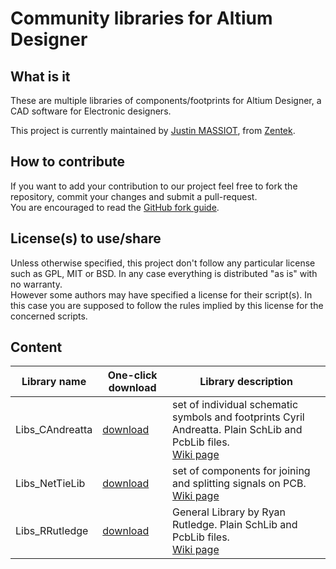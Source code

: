 # Community libraries for Altium Designer

## What is it
These are multiple libraries of components/footprints for Altium Designer, a CAD software for Electronic designers.

This project is currently maintained by [Justin MASSIOT](https://justinmassiot.me), from [Zentek](http://zentek.fr).

## How to contribute
If you want to add your contribution to our project feel free to fork the repository, commit your changes and submit a pull-request.\
You are encouraged to read the [GitHub fork guide](https://guides.github.com/activities/forking/).

## License(s) to use/share
Unless otherwise specified, this project don't follow any particular license such as GPL, MIT or BSD. In any case everything is distributed "as is" with no warranty.\
However some authors may have specified a license for their script(s). In this case you are supposed to follow the rules implied by this license for the concerned scripts.

## Content

Library name | One-click download | Library description
--- | --- | ---
Libs_CAndreatta | [download](https://altium-designer-addons.github.io/DownGit/#/home?url=https://github.com/Altium-Designer-addons/scripts-libraries/tree/master/Component+libraries/Libs_CAndreatta) | set of individual schematic symbols and footprints Cyril Andreatta. Plain SchLib and PcbLib files.<br>[Wiki page](https://github.com/Altium-Designer-addons/scripts-libraries/wiki/Libs_CAndreatta)
Libs_NetTieLib | [download](https://altium-designer-addons.github.io/DownGit/#/home?url=https://github.com/Altium-Designer-addons/scripts-libraries/tree/master/Component+libraries/Libs_NetTieLib) | set of components for joining and splitting signals on PCB.<br>[Wiki page](https://github.com/Altium-Designer-addons/scripts-libraries/wiki/NetTieLib)
Libs_RRutledge | [download](https://altium-designer-addons.github.io/DownGit/#/home?url=https://github.com/Altium-Designer-addons/scripts-libraries/tree/master/Component+libraries/Libs_RRutledge) | General Library by Ryan Rutledge. Plain SchLib and PcbLib files.<br>[Wiki page](https://github.com/Altium-Designer-addons/scripts-libraries/wiki/Libs_RRutledge)
